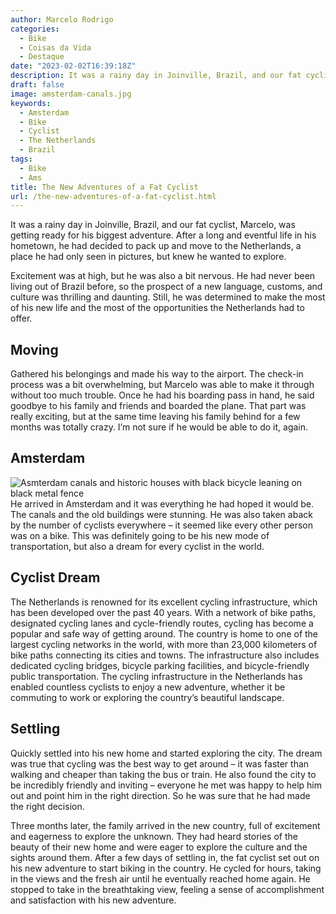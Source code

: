 ```yaml
---
author: Marcelo Rodrigo
categories:
  - Bike
  - Coisas da Vida
  - Destaque
date: "2023-02-02T16:39:18Z"
description: It was a rainy day in Joinville, Brazil, and our fat cyclist, Marcelo, was getting ready for his biggest adventure moving to The Netherlands.
draft: false
image: amsterdam-canals.jpg
keywords:
  - Amsterdam
  - Bike
  - Cyclist
  - The Netherlands
  - Brazil
tags:
  - Bike
  - Ams
title: The New Adventures of a Fat Cyclist
url: /the-new-adventures-of-a-fat-cyclist.html
---
```


It was a rainy day in Joinville, Brazil, and our fat cyclist, Marcelo, was getting ready for his biggest adventure. After a long and eventful life in his hometown, he had decided to pack up and move to the Netherlands, a place he had only seen in pictures, but knew he wanted to explore.

Excitement was at high, but he was also a bit nervous. He had never been living out of Brazil before, so the prospect of a new language, customs, and culture was thrilling and daunting. Still, he was determined to make the most of his new life and the most of the opportunities the Netherlands had to offer.

## Moving

Gathered his belongings and made his way to the airport. The check-in process was a bit overwhelming, but Marcelo was able to make it through without too much trouble. Once he had his boarding pass in hand, he said goodbye to his family and friends and boarded the plane. That part was really exciting, but at the same time leaving his family behind for a few months was totally crazy. I’m not sure if he would be able to do it, again.

## Amsterdam

![Asmterdam canals and historic houses with black bicycle leaning on black metal fence](/images/2023/amsterdam-canals.jpg "Asmterdam canals and historic houses with black bicycle leaning on black metal fence")
He arrived in Amsterdam and it was everything he had hoped it would be. The canals and the old buildings were stunning. He was also taken aback by the number of cyclists everywhere – it seemed like every other person was on a bike. This was definitely going to be his new mode of transportation, but also a dream for every cyclist in the world.

## Cyclist Dream

The Netherlands is renowned for its excellent cycling infrastructure, which has been developed over the past 40 years. With a network of bike paths, designated cycling lanes and cycle-friendly routes, cycling has become a popular and safe way of getting around. The country is home to one of the largest cycling networks in the world, with more than 23,000 kilometers of bike paths connecting its cities and towns. The infrastructure also includes dedicated cycling bridges, bicycle parking facilities, and bicycle-friendly public transportation. The cycling infrastructure in the Netherlands has enabled countless cyclists to enjoy a new adventure, whether it be commuting to work or exploring the country’s beautiful landscape.

## Settling

Quickly settled into his new home and started exploring the city. The dream was true that cycling was the best way to get around – it was faster than walking and cheaper than taking the bus or train. He also found the city to be incredibly friendly and inviting – everyone he met was happy to help him out and point him in the right direction. So he was sure that he had made the right decision.

Three months later, the family arrived in the new country, full of excitement and eagerness to explore the unknown. They had heard stories of the beauty of their new home and were eager to explore the culture and the sights around them. After a few days of settling in, the fat cyclist set out on his new adventure to start biking in the country. He cycled for hours, taking in the views and the fresh air until he eventually reached home again. He stopped to take in the breathtaking view, feeling a sense of accomplishment and satisfaction with his new adventure.